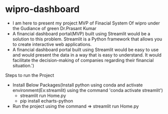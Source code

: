 # wipro-dashboard

* I am here to present my project MVP of Finacial System Of wipro under the Gudiance of green Dr.Prasant Kumar
* A financial dashboard portal(MVP) built using Streamlit would be a solution to this problem. Streamlit is a Python framework that allows you to create interactive web applications.
* A financial dashboard portal built using Streamlit would be easy to use and would present the data in a way that is easy to understand. It would facilitate the decision-making of companies regarding their financial situation.')

Steps to run the Project 

* Install Below Packages(Install python using conda and activate environment(Ex:streamlit) using the command 'conda activate streamlit')
  * streamlit run Home.py
  * pip install echarts-python
* Run the project using the command => streamlit run Home.py

